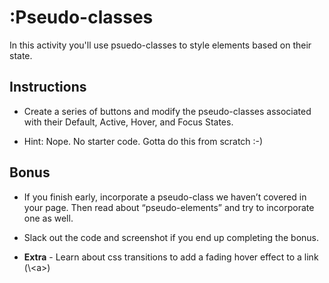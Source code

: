 # :Pseudo-classes

In this activity you'll use psuedo-classes to style elements based on their state.

## Instructions

* Create a series of buttons and modify the pseudo-classes associated with their Default, Active, Hover, and Focus States.

* Hint: Nope. No starter code. Gotta do this from scratch :-) 

## Bonus

* If you finish early, incorporate a pseudo-class we haven’t covered in your page. Then read about “pseudo-elements” and try to incorporate one as well.

* Slack out the code and screenshot if you end up completing the bonus. 
* **Extra** - Learn about css transitions to add a fading hover effect to a link (\\&lt;a>)
